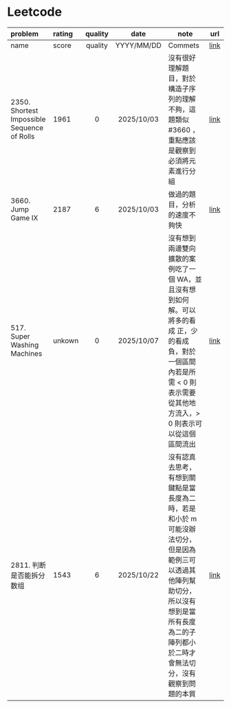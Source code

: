 # Leetcode

| problem           | rating     |quality       | date     | note                 |url|
|:------------------|:-----------|:------------:|:--------:|----------------------|---|
| name |score| quality|YYYY/MM/DD|Commets|[link]()|
| 2350. Shortest Impossible Sequence of Rolls|1961        | 0            |2025/10/03|沒有很好理解題目，對於構造子序列的理解不夠，這題類似 #3660 ，重點應該是觀察到必須將元素進行分組 |[link](https://leetcode.cn/problems/shortest-impossible-sequence-of-rolls/description/)|
| 3660. Jump Game IX|2187| 6|2025/10/03|做過的題目，分析的速度不夠快|[link](https://leetcode.com/problems/jump-game-ix/description/)|
|517. Super Washing Machines |unkown| 0|2025/10/07|沒有想到兩邊雙向擴散的案例吃了一個 WA，並且沒有想到如何解。可以將多的看成 正，少的看成 負，對於一個區間內若是所需 < 0 則表示需要從其他地方流入，> 0 則表示可以從這個區間流出|[link](https://leetcode.cn/problems/super-washing-machines/solutions/1023234/acmjin-pai-ti-jie-tan-xin-bian-cheng-xio-mp7n/)|
| 2811. 判断是否能拆分数组 |1543| 6|2025/10/22|沒有認真去思考，有想到關鍵點是當長度為二時，若是和小於 m 可能沒辦法切分，但是因為範例三可以透過其他陣列幫助切分，所以沒有想到是當所有長度為二的子陣列都小於二時才會無法切分，沒有觀察到問題的本質|[link](https://leetcode.cn/problems/check-if-it-is-possible-to-split-array/description/)|
